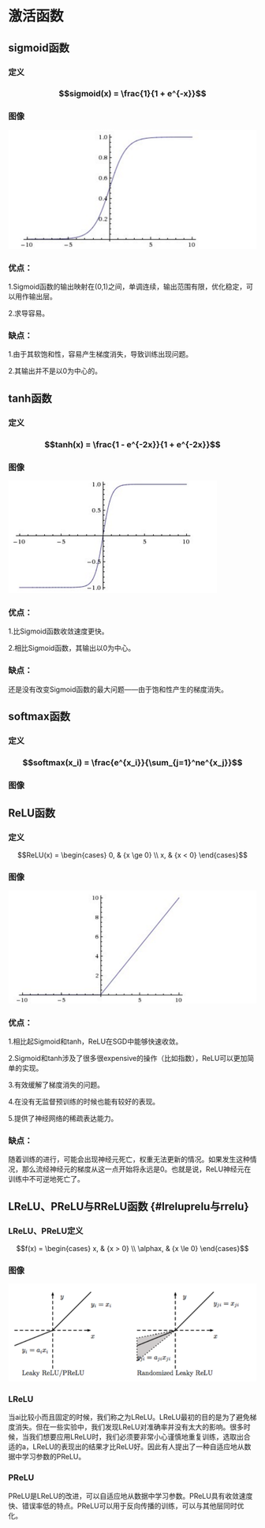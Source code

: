 # 激活函数

## sigmoid函数

### 定义

### $$sigmoid(x) = \frac{1}{1 + e^{-x}}$$

### 图像

![](/deeplearning/assets/2-1.png)

### 优点：

1.Sigmoid函数的输出映射在\(0,1\)之间，单调连续，输出范围有限，优化稳定，可以用作输出层。

2.求导容易。

### 缺点：

1.由于其软饱和性，容易产生梯度消失，导致训练出现问题。

2.其输出并不是以0为中心的。

## tanh函数

### 定义

### $$tanh(x) = \frac{1 - e^{-2x}}{1 + e^{-2x}}$$

### 图像

![](/deeplearning/assets/2-2.png)

### 优点：

1.比Sigmoid函数收敛速度更快。

2.相比Sigmoid函数，其输出以0为中心。

### 缺点：

还是没有改变Sigmoid函数的最大问题——由于饱和性产生的梯度消失。

## softmax函数

### 定义

### $$softmax(x_i) = \frac{e^{x_i}}{\sum_{j=1}^ne^{x_j}}$$

### 图像

## ReLU函数

### 定义

$$ReLU(x) = 
\begin{cases}
0, & {x \ge 0} \\
x, & {x < 0}
\end{cases}$$

### 图像

![](/deeplearning/assets/2-3.png)

### 优点：

1.相比起Sigmoid和tanh，ReLU在SGD中能够快速收敛。

2.Sigmoid和tanh涉及了很多很expensive的操作（比如指数），ReLU可以更加简单的实现。

3.有效缓解了梯度消失的问题。

4.在没有无监督预训练的时候也能有较好的表现。

5.提供了神经网络的稀疏表达能力。

### 缺点：

随着训练的进行，可能会出现神经元死亡，权重无法更新的情况。如果发生这种情况，那么流经神经元的梯度从这一点开始将永远是0。也就是说，ReLU神经元在训练中不可逆地死亡了。

## LReLU、PReLU与RReLU函数 {#lreluprelu与rrelu}

### LReLU、PReLU定义

$$f(x) = \begin{cases}
x, & {x > 0} \\ \alphax, & {x \le 0} \end{cases}$$

### 图像

![](/deeplearning/assets/2-4.png)

### LReLU

当ai比较小而且固定的时候，我们称之为LReLU。LReLU最初的目的是为了避免梯度消失。但在一些实验中，我们发现LReLU对准确率并没有太大的影响。很多时候，当我们想要应用LReLU时，我们必须要非常小心谨慎地重复训练，选取出合适的a，LReLU的表现出的结果才比ReLU好。因此有人提出了一种自适应地从数据中学习参数的PReLU。

### PReLU

PReLU是LReLU的改进，可以自适应地从数据中学习参数。PReLU具有收敛速度快、错误率低的特点。PReLU可以用于反向传播的训练，可以与其他层同时优化。





